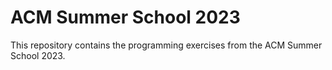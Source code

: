 # ACM Summer School 2023

This repository contains the programming exercises from the ACM Summer School 2023.
